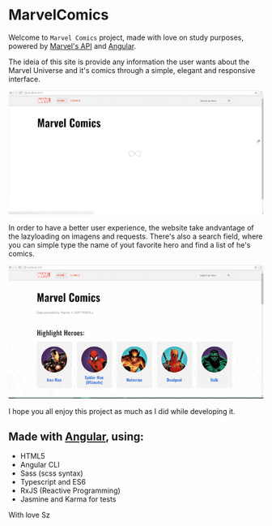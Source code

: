 # MarvelComics

Welcome to `Marvel Comics` project, made with love on study purposes, powered by [Marvel's API](https://developer.marvel.com/) and [Angular](https://angular.io/).

The ideia of this site is provide any information the user wants about the Marvel Universe and it's comics through a simple, elegant and responsive interface.

![Marvel Comics home gif](https://github.com/ericcbarbosa/marvel-comics/blob/master/src/assets/images/home.gif)

In order to have a better user experience, the website take andvantage of the lazyloading on imagens and requests. There's also a search field, where you can simple type the name of yout favorite hero and find a list of he's comics.

![Marvel Comics search by hero name gif](https://github.com/ericcbarbosa/marvel-comics/blob/master/src/assets/images/search-hero.gif)

I hope you all enjoy this project as much as I did while developing it.

## Made with [Angular](https://angular.io/), using:

* HTML5
* Angular CLI
* Sass (scss syntax)
* Typescript and ES6
* RxJS (Reactive Programming) 
* Jasmine and Karma for tests



With love Sz
